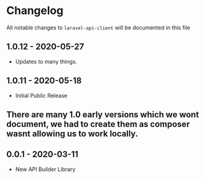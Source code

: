 # Changelog

All notable changes to `laravel-api-client` will be documented in this file

## 1.0.12 - 2020-05-27

- Updates to many things.

## 1.0.11 - 2020-05-18

- Initial Public Release

## There are many 1.0 early versions which we wont document, we had to create them as composer wasnt allowing us to work locally.

## 0.0.1 - 2020-03-11

- New API Builder Library
